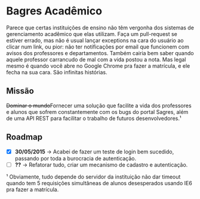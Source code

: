 # Bagres Acadêmico

Parece que certas instituições de ensino não têm vergonha dos sistemas de gerenciamento acadêmico que elas utilizam. Faça um pull-request se estiver errado, mas não é usual lançar exceptions na cara do usuário ao clicar num link, ou pior: não ter notificações por email que funcionem com avisos dos professores e departamentos. Também cairia bem saber quando aquele professor carrancudo de mal com a vida postou a nota. Mas legal mesmo é quando você abre no Google Chrome pra fazer a matrícula, e ele fecha na sua cara. São infinitas histórias.

## Missão
~~Dominar o mundo~~Fornecer uma solução que facilite a vida dos professores e alunos que sofrem constantemente com os bugs do portal Sagres, além de uma API REST para facilitar o trabalho de futuros desenvolvedores.¹

## Roadmap
- [x] **30/05/2015** -> Acabei de fazer um teste de login bem sucedido, passando por toda a burocracia de autenticação.
- [ ] **??** -> Refatorar tudo, criar um mecanismo de cadastro e autenticação.

¹ Obviamente, tudo depende do servidor da instituição não dar timeout quando tem 5 requisições simultâneas de alunos desesperados usando IE6 pra fazer a matrícula.
